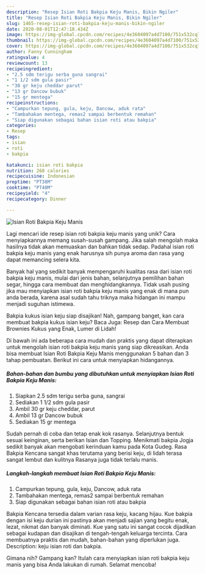 ```yaml
---
description: "Resep Isian Roti Bakpia Keju Manis, Bikin Ngiler"
title: "Resep Isian Roti Bakpia Keju Manis, Bikin Ngiler"
slug: 1465-resep-isian-roti-bakpia-keju-manis-bikin-ngiler
date: 2020-08-01T12:47:18.434Z
image: https://img-global.cpcdn.com/recipes/4e3604097a4d7100/751x532cq70/isian-roti-bakpia-keju-manis-foto-resep-utama.jpg
thumbnail: https://img-global.cpcdn.com/recipes/4e3604097a4d7100/751x532cq70/isian-roti-bakpia-keju-manis-foto-resep-utama.jpg
cover: https://img-global.cpcdn.com/recipes/4e3604097a4d7100/751x532cq70/isian-roti-bakpia-keju-manis-foto-resep-utama.jpg
author: Fanny Cunningham
ratingvalue: 4
reviewcount: 13
recipeingredient:
- "2.5 sdm terigu serba guna sangrai"
- "1 1/2 sdm gula pasir"
- "30 gr keju cheddar parut"
- "13 gr Dancow bubuk"
- "15 gr mentega"
recipeinstructions:
- "Campurkan tepung, gula, keju, Dancow, aduk rata"
- "Tambahakan mentega, remas2 sampai berbentuk remahan"
- "Siap digunakan sebagai bahan isian roti atau bakpia"
categories:
- Resep
tags:
- isian
- roti
- bakpia

katakunci: isian roti bakpia 
nutrition: 268 calories
recipecuisine: Indonesian
preptime: "PT38M"
cooktime: "PT40M"
recipeyield: "4"
recipecategory: Dinner

---
```



![Isian Roti Bakpia Keju Manis](https://img-global.cpcdn.com/recipes/4e3604097a4d7100/751x532cq70/isian-roti-bakpia-keju-manis-foto-resep-utama.jpg)

Lagi mencari ide resep isian roti bakpia keju manis yang unik? Cara menyiapkannya memang susah-susah gampang. Jika salah mengolah maka hasilnya tidak akan memuaskan dan bahkan tidak sedap. Padahal isian roti bakpia keju manis yang enak harusnya sih punya aroma dan rasa yang dapat memancing selera kita.

Banyak hal yang sedikit banyak mempengaruhi kualitas rasa dari isian roti bakpia keju manis, mulai dari jenis bahan, selanjutnya pemilihan bahan segar, hingga cara membuat dan menghidangkannya. Tidak usah pusing jika mau menyiapkan isian roti bakpia keju manis yang enak di mana pun anda berada, karena asal sudah tahu triknya maka hidangan ini mampu menjadi suguhan istimewa.

Bakpia kukus isian keju siap disajikan! Nah, gampang banget, kan cara membuat bakpia kukus isian keju? Baca Juga: Resep dan Cara Membuat Brownies Kukus yang Enak, Lumer di Lidah!


Di bawah ini ada beberapa cara mudah dan praktis yang dapat diterapkan untuk mengolah isian roti bakpia keju manis yang siap dikreasikan. Anda bisa membuat Isian Roti Bakpia Keju Manis menggunakan 5 bahan dan 3 tahap pembuatan. Berikut ini cara untuk menyiapkan hidangannya.

<!--inarticleads1-->

##### Bahan-bahan dan bumbu yang dibutuhkan untuk menyiapkan Isian Roti Bakpia Keju Manis:

1. Siapkan 2.5 sdm terigu serba guna, sangrai
1. Sediakan 1 1/2 sdm gula pasir
1. Ambil 30 gr keju cheddar, parut
1. Ambil 13 gr Dancow bubuk
1. Sediakan 15 gr mentega


Sudah pernah di coba dan tetap enak kok rasanya. Selanjutnya bentuk sesuai keinginan, serta berikan Isian dan Topping. Menikmati bakpia Jogja sedikit banyak akan mengobati kerinduan kamu pada Kota Gudeg. Rasa Bakpia Kencana sangat khas terutama yang berisi keju, di lidah terasa sangat lembut dan kulitnya Rasanya juga tidak terlalu manis. 

<!--inarticleads2-->

##### Langkah-langkah membuat Isian Roti Bakpia Keju Manis:

1. Campurkan tepung, gula, keju, Dancow, aduk rata
1. Tambahakan mentega, remas2 sampai berbentuk remahan
1. Siap digunakan sebagai bahan isian roti atau bakpia


Bakpia Kencana tersedia dalam varian rasa keju, kacang hijau. Kue bakpia dengan isi keju durian ini pastinya akan menjadi sajian yang begitu enak, lezat, nikmat dan banyak diminati. Kue yang satu ini sangat cocok dijadikan sebagai kudapan dan disajikan di tengah-tengah keluarga tercinta. Cara membuatnya praktis dan mudah, bahan-bahan yang diperlukan juga. Description: keju isian roti dan bakpia. 

Gimana nih? Gampang kan? Itulah cara menyiapkan isian roti bakpia keju manis yang bisa Anda lakukan di rumah. Selamat mencoba!
